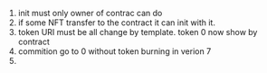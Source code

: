 1. init must only owner of contrac can do
2. if some NFT transfer to the contract it can init with it.
3. token URI must be all change by template. token 0 now show by contract
4. commition go to 0 without token burning in verion 7
5. 
